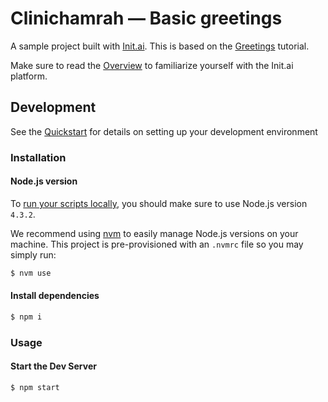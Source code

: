 # Clinichamrah &mdash; Basic greetings
A sample project built with [Init.ai](https://init.ai). This is based on the [Greetings](http://docs.init.ai/docs/tutorial-1-greetings) tutorial.

Make sure to read the [Overview](https://docs.init.ai/docs) to familiarize yourself
with the Init.ai platform.

## Development

See the [Quickstart](http://docs.init.ai/docs/quickstart) for details on setting up your development environment

### Installation

#### Node.js version

To [run your scripts locally](http://docs.init.ai/docs/dev-server#section-local-testing), you should make sure to use Node.js version `4.3.2`.

We recommend using [nvm](https://github.com/creationix/nvm) to easily manage Node.js versions on your machine. This project is pre-provisioned with an `.nvmrc` file so you may simply run:

```bash
$ nvm use
```

#### Install dependencies

```bash
$ npm i
```

### Usage

#### Start the Dev Server

```bash
$ npm start
```
